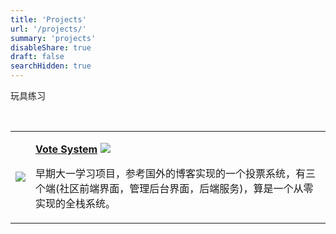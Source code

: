 ```yaml
---
title: 'Projects'
url: '/projects/'
summary: 'projects'
disableShare: true
draft: false
searchHidden: true
---
```


<p>
玩具练习 
</p>

<br>
<table class="table">
   <tbody>
      <tr>
         <td class="piccol">
            <img src="https://cdn.jsdelivr.net/gh/XmchxUp/cloudimg@master/20231212/image.21w4bwpieejk.png">
         </td>
         <td class="textcol">
            <p>
               <b ><a href="https://github.com/XmchxUp/VoteSystem">Vote System</a></b>
               <img class="inline-image" src="https://skillicons.dev/icons?i=java,spring,html,css,js,bootstrap,mysql&theme=light">
            </p>
            <p>
            早期大一学习项目，参考国外的博客实现的一个投票系统，有三个端(社区前端界面，管理后台界面，后端服务)，算是一个从零实现的全栈系统。
            </p>
         </td>
      </tr>
   </tbody>
</table>
